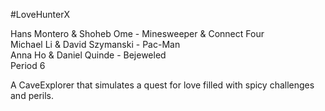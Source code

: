 #LoveHunterX

Hans Montero & Shoheb Ome - Minesweeper & Connect Four<br/>
Michael Li & David Szymanski - Pac-Man<br/>
Anna Ho & Daniel Quinde - Bejeweled<br/>
Period 6

A CaveExplorer that simulates a quest for love filled with spicy challenges and perils.
